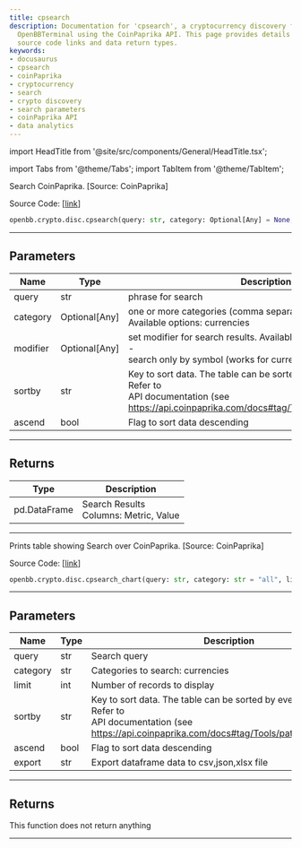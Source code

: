 ```yaml
---
title: cpsearch
description: Documentation for 'cpsearch', a cryptocurrency discovery function in
  OpenBBTerminal using the CoinPaprika API. This page provides details about parameters,
  source code links and data return types.
keywords:
- docusaurus
- cpsearch
- coinPaprika
- cryptocurrency
- search
- crypto discovery
- search parameters
- coinPaprika API
- data analytics
---
```


import HeadTitle from '@site/src/components/General/HeadTitle.tsx';

<HeadTitle title="crypto.disc.cpsearch - Reference | OpenBB SDK Docs" />

import Tabs from '@theme/Tabs';
import TabItem from '@theme/TabItem';

<Tabs>
<TabItem value="model" label="Model" default>

Search CoinPaprika. [Source: CoinPaprika]

Source Code: [[link](https://github.com/OpenBB-finance/OpenBBTerminal/tree/main/openbb_terminal/cryptocurrency/discovery/coinpaprika_model.py#L27)]

```python wordwrap
openbb.crypto.disc.cpsearch(query: str, category: Optional[Any] = None, modifier: Optional[Any] = None, sortby: str = "id", ascend: bool = True)
```

---

## Parameters

| Name | Type | Description | Default | Optional |
| ---- | ---- | ----------- | ------- | -------- |
| query | str | phrase for search | None | False |
| category | Optional[Any] | one or more categories (comma separated) to search.<br/>Available options: currencies|exchanges|icos|people|tags<br/>Default: currencies,exchanges,icos,people,tags | None | True |
| modifier | Optional[Any] | set modifier for search results. Available options: symbol_search -<br/>search only by symbol (works for currencies only) | None | True |
| sortby | str | Key to sort data. The table can be sorted by every of its columns. Refer to<br/>API documentation (see https://api.coinpaprika.com/docs#tag/Tools/paths/~1search/get) | id | True |
| ascend | bool | Flag to sort data descending | True | True |


---

## Returns

| Type | Description |
| ---- | ----------- |
| pd.DataFrame | Search Results<br/>Columns: Metric, Value |
---



</TabItem>
<TabItem value="view" label="Chart">

Prints table showing Search over CoinPaprika. [Source: CoinPaprika]

Source Code: [[link](https://github.com/OpenBB-finance/OpenBBTerminal/tree/main/openbb_terminal/cryptocurrency/discovery/coinpaprika_view.py#L17)]

```python wordwrap
openbb.crypto.disc.cpsearch_chart(query: str, category: str = "all", limit: int = 10, sortby: str = "id", ascend: bool = True, export: str = "", sheet_name: Optional[str] = None)
```

---

## Parameters

| Name | Type | Description | Default | Optional |
| ---- | ---- | ----------- | ------- | -------- |
| query | str | Search query | None | False |
| category | str | Categories to search: currencies|exchanges|icos|people|tags|all. Default: all | all | True |
| limit | int | Number of records to display | 10 | True |
| sortby | str | Key to sort data. The table can be sorted by every of its columns. Refer to<br/>API documentation (see https://api.coinpaprika.com/docs#tag/Tools/paths/~1search/get) | id | True |
| ascend | bool | Flag to sort data descending | True | True |
| export | str | Export dataframe data to csv,json,xlsx file |  | True |


---

## Returns

This function does not return anything

---



</TabItem>
</Tabs>